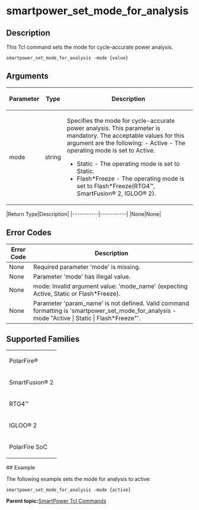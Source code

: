 # smartpower\_set\_mode\_for\_analysis

## Description

This Tcl command sets the mode for cycle-accurate power analysis.

```
smartpower_set_mode_for_analysis -mode {value}
```

## Arguments

<table id="GUID-5FD555DF-23A9-4913-B527-C4B8311EE70F"><thead><tr><th>

Parameter

</th><th>

Type

</th><th>

Description

</th></tr></thead><tbody><tr><td>

mode

</td><td>

string

</td><td>

Specifies the mode for cycle-accurate power analysis. This parameter is mandatory. The acceptable values for this argument are the following: -   Active - The operating mode is set to Active.
-   Static - The operating mode is set to Static.
-   Flash\*Freeze - The operating mode is set to Flash\*Freeze\(RTG4™, SmartFusion® 2, IGLOO® 2\).

</td></tr></tbody>
</table>|Return Type|Description|
|-----------|-----------|
|None|None|

## Error Codes

|Error Code|Description|
|----------|-----------|
|None|Required parameter 'mode' is missing.|
|None|Parameter 'mode' has illegal value.|
|None|mode: Invalid argument value: 'mode\_name' \(expecting Active, Static or Flash\*Freeze\).|
|None|Parameter 'param\_name' is not defined. Valid command formatting is 'smartpower\_set\_mode\_for\_analysis -mode "Active \| Static \| Flash\*Freeze"'.|

## Supported Families

<table id="GUID-DC089C2D-9CDE-4B78-A47E-F2C40451172F"><tbody><tr><td>

PolarFire®

</td></tr><tr><td>

SmartFusion® 2

</td></tr><tr><td>

RTG4™

</td></tr><tr><td>

IGLOO® 2

</td></tr><tr><td>

PolarFire SoC

</td></tr></tbody>
</table>## Example

The following example sets the mode for analysis to active:

```
smartpower_set_mode_for_analysis -mode {active}
```

**Parent topic:**[SmartPower Tcl Commands](GUID-33C45F08-A467-4461-B5EF-8D86325E235A.md)

